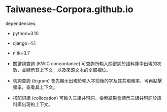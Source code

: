 # Taiwanese-Corpora.github.io

dependencies:
  - python=3.10
  - django=4.1
  - nltk=3.7

- 關鍵詞查詢 (KWIC concordance) 可查詢所輸入關鍵詞於語料庫中出現的次數，並顯示其上下文，以及來源文本的全部欄位。
- 切詞查詢 (bigram) 會先顯示出現於輸入字前後的字及其共現頻率，可再點擊頻率，查看其上下文。
- 搭配詞組 (collocation) 可輸入三組共現詞，檢索結果會顯示三組共現詞於語料庫出現的上下文。

